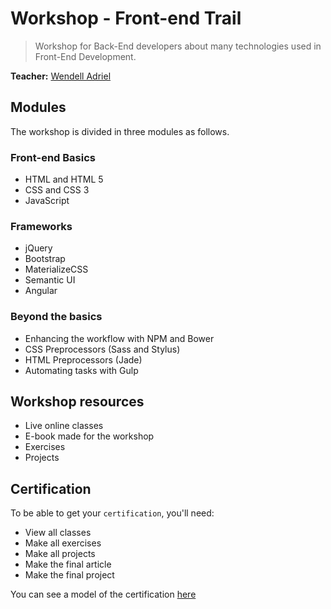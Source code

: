 # Workshop - Front-end Trail

> Workshop for Back-End developers about many technologies used in Front-End Development.

**Teacher:** [Wendell Adriel](http://br.linkedin.com/in/wendelladrielti/en)

## Modules

The workshop is divided in three modules as follows.

### Front-end Basics

- HTML and HTML 5
- CSS and CSS 3
- JavaScript

### Frameworks

- jQuery
- Bootstrap
- MaterializeCSS
- Semantic UI
- Angular

### Beyond the basics

- Enhancing the workflow with NPM and Bower
- CSS Preprocessors (Sass and Stylus)
- HTML Preprocessors (Jade)
- Automating tasks with Gulp

## Workshop resources

- Live online classes
- E-book made for the workshop
- Exercises
- Projects

## Certification

To be able to get your `certification`, you'll need:

- View all classes
- Make all exercises
- Make all projects
- Make the final article
- Make the final project

You can see a model of the certification [here](https://github.com/CodeShareEducation/front-end-trail-workshop/blob/master/)
